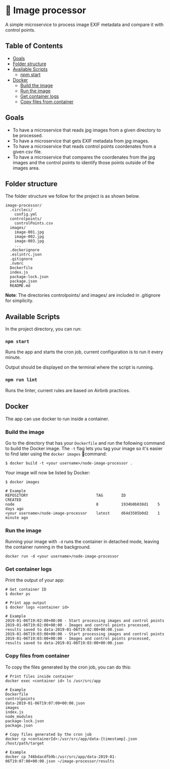 # 🚀 Image processor

A simple microservice to process image EXIF metadata and compare it with control points.

## Table of Contents

- [Goals](#goals)
- [Folder structure](#folder-structure)
- [Available Scripts](#available-scripts)
  - [npm start](#npm-start)
- [Docker](#docker)
  - [Build the image](#build-the-image)
  - [Run the image](#run-the-image)
  - [Get container logs](#get-container-logs)
  - [Copy files from container](#copy-files-from-container)

## Goals

* To have a microservice that reads jpg images from a given directory to be processed.
* To have a microservice that gets EXIF metadata from jpg images.
* To have a microservice that reads control points coordenates from a given csv file.
* To have a microservice that compares the coordenates from the jpg images and the control points to identify those points outside of the images area.

## Folder structure

The folder structure we follow for the project is as shown below.

```
image-processor/
  .circleci/
    config.yml
  controlpoints/
    controlPoints.csv
  images/
    image-001.jpg
    image-002.jpg
    image-003.jpg
    ...
  .dockerignore
  .eslintrc.json
  .gitignore
  .nvmrc
  Dockerfile
  index.js
  package-lock.json
  package.json
  README.md
```

**Note**: The directories controlpoints/ and images/ are included in .gitignore for simplicity.

## Available Scripts

In the project directory, you can run:

### `npm start`

Runs the app and starts the cron job, current configuration is to run it every minute.

Output should be displayed on the terminal where the script is running.

### `npm run lint`

Runs the linter, current rules are based on Airbnb practices.

## Docker

The app can use docker to run inside a container.

### Build the image

Go to the directory that has your `Dockerfile` and run the following command to build the Docker image. The `-t` flag lets you tag your image so it's easier to find later using the `docker images` command:

```
$ docker build -t <your username>/node-image-processor .
```

Your image will now be listed by Docker:

```
$ docker images

# Example
REPOSITORY                              TAG        ID              CREATED
node                                    8          1934b0b038d1    5 days ago
<your username>/node-image-processor    latest     d64d3505b0d2    1 minute ago
```

### Run the image

Running your image with `-d` runs the container in detached mode, leaving the container running in the background. 

```
docker run -d <your username>/node-image-processor
```

### Get container logs

Print the output of your app:

```
# Get container ID
$ docker ps

# Print app output
$ docker logs <container id>

# Example
2019-01-06T19:02:00+00:00 - Start processing images and control points
2019-01-06T19:02:00+00:00 - Images and control points processed, results saved to data-2019-01-06T19:02:00+00:00.json
2019-01-06T19:03:00+00:00 - Start processing images and control points
2019-01-06T19:03:00+00:00 - Images and control points processed, results saved to data-2019-01-06T19:03:00+00:00.json
```

### Copy files from container

To copy the files generated by the cron job, you can do this:

```
# Print files inside container
docker exec <container id> ls /usr/src/app

# Example
Dockerfile
controlpoints
data-2019-01-06T19:07:00+00:00.json
images
index.js
node_modules
package-lock.json
package.json

# Copy files generated by the cron job
docker cp <containerId>:/usr/src/app/data-{timestamp}.json /host/path/target

# Example
docker cp 746bdacdfb9b:/usr/src/app/data-2019-01-06T19:07:00+00:00.json ~/image-processor/results
```
